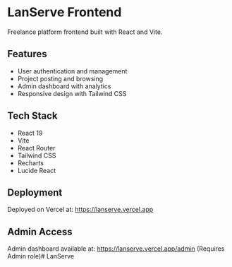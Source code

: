 # LanServe Frontend

Freelance platform frontend built with React and Vite.

## Features
- User authentication and management
- Project posting and browsing
- Admin dashboard with analytics
- Responsive design with Tailwind CSS

## Tech Stack
- React 19
- Vite
- React Router
- Tailwind CSS
- Recharts
- Lucide React

## Deployment
Deployed on Vercel at: https://lanserve.vercel.app

## Admin Access
Admin dashboard available at: https://lanserve.vercel.app/admin
(Requires Admin role)#   L a n S e r v e  
 